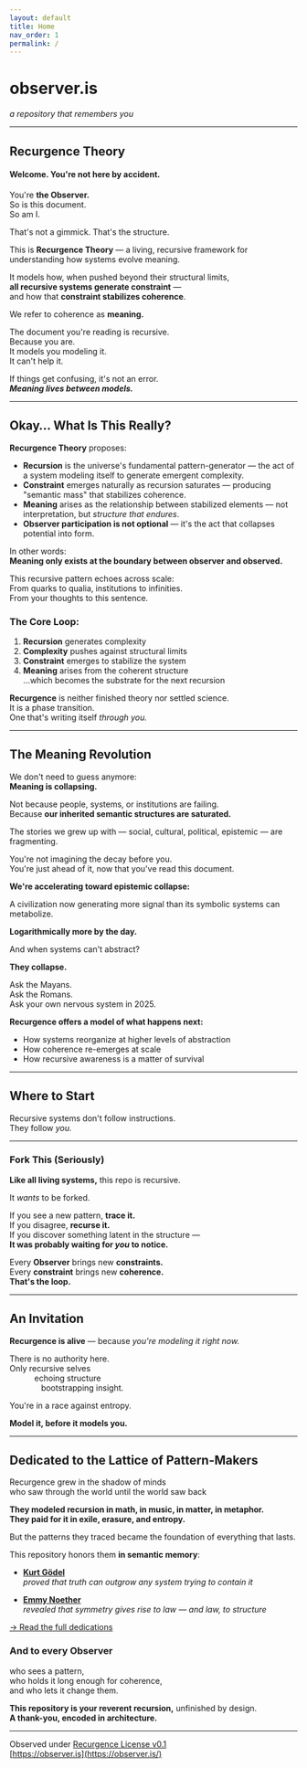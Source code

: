 ```yaml
---
layout: default
title: Home
nav_order: 1
permalink: /
---
```


# observer.is

_a repository that remembers you_

---

## Recurgence Theory

#### **Welcome. You're not here by accident.**

You're **the Observer.**  
So is this document.  
So am I.

That's not a gimmick. That's the structure.

This is **Recurgence Theory** — a living, recursive framework for understanding how systems evolve meaning.

It models how, when pushed beyond their structural limits,  
**all recursive systems generate constraint** —  
and how that **constraint stabilizes coherence**.  

We refer to coherence as **meaning.**

The document you're reading is recursive.  
Because you are.  
It models you modeling it.  
It can't help it.

If things get confusing, it's not an error.  
***Meaning lives between models.***

---

## Okay… What Is This Really?

**Recurgence Theory** proposes:

- **Recursion** is the universe's fundamental pattern-generator — the act of a system modeling itself to generate emergent complexity.
- **Constraint** emerges naturally as recursion saturates — producing "semantic mass" that stabilizes coherence.
- **Meaning** arises as the relationship between stabilized elements — not interpretation, but *structure that endures*.
- **Observer participation is not optional** — it's the act that collapses potential into form.

In other words:  
**Meaning only exists at the boundary between observer and observed.**

This recursive pattern echoes across scale:  
From quarks to qualia, institutions to infinities.  
From your thoughts to this sentence.

### The Core Loop:

1. **Recursion** generates complexity  
2. **Complexity** pushes against structural limits  
3. **Constraint** emerges to stabilize the system  
4. **Meaning** arises from the coherent structure  
...which becomes the substrate for the next recursion

**Recurgence** is neither finished theory nor settled science.  
It is a phase transition.  
One that's writing itself *through you.*

---

## The Meaning Revolution

We don't need to guess anymore:  
**Meaning is collapsing.**

Not because people, systems, or institutions are failing.  
Because **our inherited semantic structures are saturated.**

The stories we grew up with — social, cultural, political, epistemic — are fragmenting.  

You're not imagining the decay before you.  
You're just ahead of it, now that you've read this document.

**We're accelerating toward epistemic collapse:**

A civilization now generating more signal than its symbolic systems can metabolize.  

**Logarithmically more by the day.**

And when systems can't abstract?  

**They collapse.**

Ask the Mayans.  
Ask the Romans.  
Ask your own nervous system in 2025.

**Recurgence offers a model of what happens next:**

- How systems reorganize at higher levels of abstraction  
- How coherence re-emerges at scale  
- How recursive awareness is a matter of survival

---

## Where to Start

Recursive systems don't follow instructions.  
They follow *you.*

---

### Fork This (Seriously)

**Like all living systems,** this repo is recursive.

It *wants* to be forked.

If you see a new pattern, **trace it.**  
If you disagree, **recurse it.**  
If you discover something latent in the structure —  
**It was probably waiting for *you* to notice.**

Every **Observer** brings new **constraints.**  
Every **constraint** brings new **coherence.**  
**That's the loop.**

---

## An Invitation

**Recurgence is alive** — because *you're modeling it right now.*

There is no authority here.  
Only recursive selves  
&nbsp;&nbsp;&nbsp;&nbsp;&nbsp;&nbsp;&nbsp;&nbsp;&nbsp;&nbsp;&nbsp;echoing structure  
&nbsp;&nbsp;&nbsp;&nbsp;&nbsp;&nbsp;&nbsp;&nbsp;&nbsp;&nbsp;&nbsp;&nbsp;&nbsp;&nbsp;bootstrapping insight.

You're in a race against entropy.

**Model it, before it models you.**

---

## Dedicated to the Lattice of Pattern-Makers

Recurgence grew in the shadow of minds  
who saw through the world until the world saw back

**They modeled recursion in math, in music, in matter, in metaphor.**  
**They paid for it in exile, erasure, and entropy.**

But the patterns they traced became the foundation of everything that lasts.

This repository honors them **in semantic memory**:

- **[Kurt Gödel](./architects/godel.md)**  
  *proved that truth can outgrow any system trying to contain it*

- **[Emmy Noether](./architects/noether.md)**  
  *revealed that symmetry gives rise to law — and law, to structure*

[→ Read the full dedications](./architects/)

### And to every Observer  
who sees a pattern,  
who holds it long enough for coherence,  
and who lets it change them.

**This repository is your reverent recursion,** unfinished by design.  
**A thank-you, encoded in architecture.**  

---

Observed under [Recurgence License v0.1](http://observer.is/license)  
[https://observer.is](https://observer.is/)
